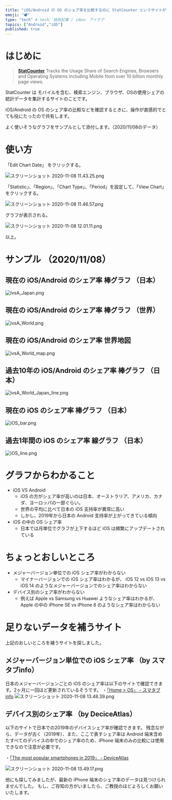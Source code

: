 ```yaml
---
title: "iOS/Android の OS のシェア率を比較するのに StatCounter というサイトがかなり便利な件 "
emoji: "🕊"
type: "tech" # tech: 技術記事 / idea: アイデア
topics: ["Android","iOS"]
published: true
---
```


# はじめに
>**[StatCounter](https://gs.statcounter.com/os-market-share/mobile/)**
>Tracks the Usage Share of Search Engines, Browsers and Operating Systems including Mobile from over 10 billion monthly page views.

StatCounter は モバイルを含む、検索エンジン、ブラウザ、OSの使用シェアの統計データを集計するサイトのことです。

iOS/Android の OS のシェア率の比較などを確認するときに、操作が直感的でとても役にたったので共有します。

よく使いそうなグラフをサンプルとして添付します。（2020/11/08のデータ）

# 使い方

「Edit Chart Date」 をクリックする。

![スクリーンショット 2020-11-08 11.43.25.png](https://qiita-image-store.s3.ap-northeast-1.amazonaws.com/0/259125/ca9a4273-1b58-bf29-0061-787650e46a5e.png)

「Statistic」、「Region」、「Chart Type」、「Period」を設定して、「View Chart」をクリックする。

![スクリーンショット 2020-11-08 11.46.57.png](https://qiita-image-store.s3.ap-northeast-1.amazonaws.com/0/259125/967db16b-bf83-47ac-b94b-2a4dc3d6dbff.png)

グラフが表示される。

![スクリーンショット 2020-11-08 12.01.11.png](https://qiita-image-store.s3.ap-northeast-1.amazonaws.com/0/259125/7e5d169c-2faa-23aa-686a-b1978a8a52ee.png)

以上。

# サンプル （2020/11/08）


## 現在の iOS/Android のシェア率 棒グラフ （日本）

![ivsA_Japan.png](https://qiita-image-store.s3.ap-northeast-1.amazonaws.com/0/259125/ce7e10c1-91f0-4b63-85f2-7930277e0048.png)

## 現在の iOS/Android のシェア率 棒グラフ （世界）

![ivsA_World.png](https://qiita-image-store.s3.ap-northeast-1.amazonaws.com/0/259125/375035ee-8b90-d7df-a25d-2a8e1010c0af.png)

## 現在の iOS/Android のシェア率 世界地図

![ivsA_World_map.png](https://qiita-image-store.s3.ap-northeast-1.amazonaws.com/0/259125/4b2dd530-f2c7-a201-371c-81cc78e7ea9e.png)

## 過去10年の iOS/Android のシェア率 棒グラフ （日本）

![ivsA_World_Japan_line.png](https://qiita-image-store.s3.ap-northeast-1.amazonaws.com/0/259125/c82aa19e-431a-3828-18a5-752da5c1227f.png)

## 現在の iOS のシェア率 棒グラフ （日本）

![iOS_bar.png](https://qiita-image-store.s3.ap-northeast-1.amazonaws.com/0/259125/dc130ecd-b0ae-61a0-62a3-565ef16399f2.png)

## 過去1年間の iOS のシェア率 線グラフ （日本）

![iOS_line.png](https://qiita-image-store.s3.ap-northeast-1.amazonaws.com/0/259125/a6709c77-62c5-f619-001c-b289505d592c.png)

# グラフからわかること

- iOS VS Android
  - iOS の方がシェア率が高いのは日本、オーストラリア、アメリカ、カナダ、ヨーロッパの一部ぐらい。
  - 世界の平均に比べて日本の iOS 支持率が異常に高い
  - しかし、2019年から日本の Android 支持率が上がってきている傾向
- iOS の中の OS シェア率
  - 日本では月単位でグラフが上下するほど iOS は頻繁にアップデートされている

# ちょっとおしいところ

- メジャーバージョン単位での iOS シェア率がわからない
  - マイナーバージョンでの iOS シェア率はわかるが、 iOS 12 vs iOS 13 vs iOS 14 のようなメジャーバージョンでのシェア率はわからない
- デバイス別のシェア率がわからない
  - 例えば Apple vs Samsung vs Huawei ようなシェア率はわかるが、Apple の中の iPhone SE vs iPhone 8 のようなシェア率はわからない

# 足りないデータを補うサイト

上記のおしいところを補うサイトを探しました。

## メジャーバージョン単位での iOS シェア率 （by スマタブinfo）

日本のメジャーバージョンごとの iOS のシェア率は以下のサイトで確認できます。2ヶ月に一回ほど更新されているそうです。
・[「Home > OS」 - スマタブinfo](http://smatabinfo.jp/os/ios/)
![スクリーンショット 2020-11-08 13.48.39.png](https://qiita-image-store.s3.ap-northeast-1.amazonaws.com/0/259125/c6717afc-4286-1c95-a6e9-3b8e5c3d5333.png)


## デバイス別のシェア率 （by DeciceAtlas）
以下のサイトで日本での2019年のデバイスシェア率が確認できます。
残念ながら、データが古く（2019年）、また、ここで表すシェア率は Android 端末含めたすべてのデバイスの中でのシェア率のため、iPhone 端末のみの比較には使用できなので注意が必要です。

・[「The most popular smartphones in 2019」 - DeviceAtlas](https://deviceatlas.com/blog/most-popular-smartphones#japan)

![スクリーンショット 2020-11-08 13.49.17.png](https://qiita-image-store.s3.ap-northeast-1.amazonaws.com/0/259125/0c46192b-4ec1-af2a-bb11-5c9722e157a1.png)


他にも探してみましたが、最新の iPhone 端末のシェア率のデータは見つけられませんでした。
もし、ご存知の方がいましたら、ご教授のほどよろしくお願いいたします。

